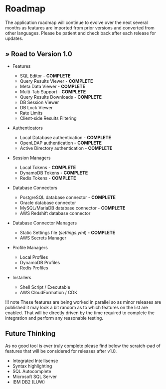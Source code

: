 # Roadmap

The application roadmap will continue to evolve over the next several months as features are imported from prior versions and converted from other languages.  Please be patient and check back after each release for updates.

## &raquo; Road to Version 1.0

- Features
    - SQL Editor - **COMPLETE**
    - Query Results Viewer - **COMPLETE**
    - Meta Data Viewer - **COMPLETE**
    - Multi-Tab Support - **COMPLETE**
    - Query Results Downloads - **COMPLETE**
    - DB Session Viewer
    - DB Lock Viewer
    - Rate Limits
    - Client-side Results Filtering

- Authenticators
    - Local Database authentication - **COMPLETE**
    - OpenLDAP authentication - **COMPLETE**
    - Active Directory authentication - **COMPLETE**

- Session Managers
    - Local Tokens - **COMPLETE**
    - DynamoDB Tokens - **COMPLETE**
    - Redis Tokens - **COMPLETE**

- Database Connectors
    - PostgreSQL database connector - **COMPLETE**
    - Oracle database connector
    - MySQL/MariaDB database connector - **COMPLETE**
    - AWS Redshift database connector

- Database Connector Managers
    - Static Settings file (*settings.yml*) - **COMPLETE**
    - AWS Secrets Manager

- Profile Managers
    - Local Profiles
    - DynamoDB Profiles
    - Redis Profiles

- Installers
    - Shell Script / Executable
    - AWS CloudFormation / CDK

!!! note
    These features are being worked in parallel so as minor releases are published it may look a bit random as to which features on the list are enabled.  That will be directly driven by the time required to complete the integration and perform any reasonable testing.

## Future Thinking

As no good tool is ever truly complete please find below the scratch-pad of features that will be considered for releases after v1.0.

- Integrated Intellisense
- Syntax highlighting
- SQL Autocomplete
- Microsoft SQL Server
- IBM DB2 (LUW)